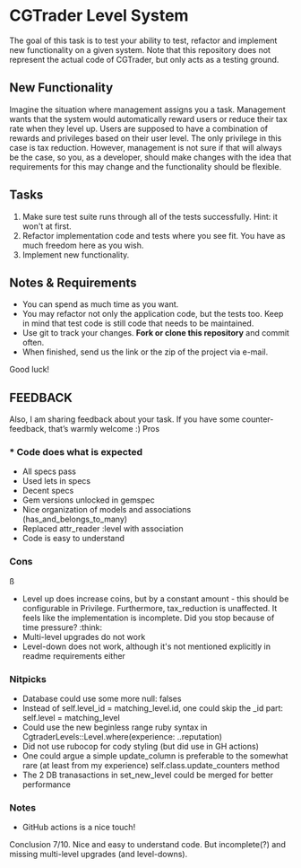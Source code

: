 # CGTrader Level System

The goal of this task is to test your ability to test, refactor and implement new functionality on a given system. Note
that this repository does not represent the actual code of CGTrader, but only acts as a testing ground.

## New Functionality

Imagine the situation where management assigns you a task. Management wants that the system would automatically reward
users or reduce their tax rate when they level up. Users are supposed to have a combination of rewards and privileges
based on their user level. The only privilege in this case is tax reduction. However, management is not sure if that
will always be the case, so you, as a developer, should make changes with the idea that requirements for this may change
and the functionality should be flexible.

## Tasks

1. Make sure test suite runs through all of the tests successfully. Hint: it won't at first.
2. Refactor implementation code and tests where you see fit. You have as much freedom here as you wish.
3. Implement new functionality.

## Notes & Requirements

* You can spend as much time as you want.
* You may refactor not only the application code, but the tests too. Keep in mind that test code is still code that
needs to be maintained.
* Use git to track your changes. **Fork or clone this repository** and commit often.
* When finished, send us the link or the zip of the project via e-mail.

Good luck!


## FEEDBACK

Also, I am sharing feedback about your task. If you have some counter-feedback, that’s warmly welcome :)
Pros

### * Code does what is expected

* All specs pass
* Used lets in specs
* Decent specs
* Gem versions unlocked in gemspec
* Nice organization of models and associations (has_and_belongs_to_many)
* Replaced attr_reader :level with association
* Code is easy to understand


### Cons
ß
* Level up does increase coins, but by a constant amount - this should be configurable in Privilege. Furthermore, tax_reduction is unaffected. It feels like the implementation is incomplete. Did you stop because of time pressure? :think:
* Multi-level upgrades do not work
* Level-down does not work, although it's not mentioned explicitly in readme requirements either

### Nitpicks

* Database could use some more null: falses
* Instead of self.level_id = matching_level.id, one could skip the _id part: self.level = matching_level
* Could use the new beginless range ruby syntax in CgtraderLevels::Level.where(experience: ..reputation)
* Did not use rubocop for cody styling (but did use in GH actions)
* One could argue a simple update_column is preferable to the somewhat rare (at least from my experience) self.class.update_counters method
* The 2 DB tranasactions in set_new_level could be merged for better performance

### Notes

* GitHub actions is a nice touch!

Conclusion
7/10. Nice and easy to understand code. But incomplete(?) and missing multi-level upgrades (and level-downs).

